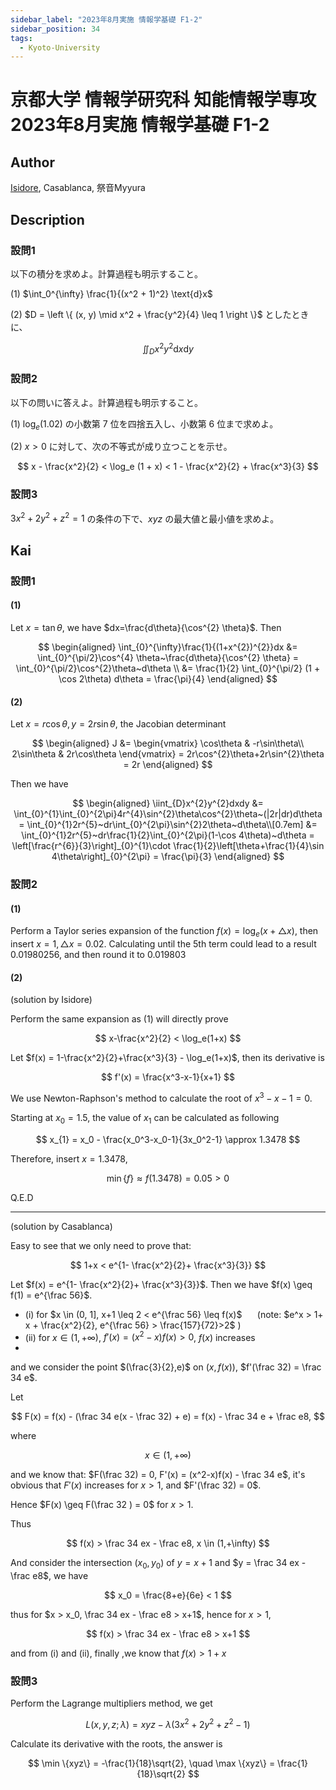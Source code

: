 ```yaml
---
sidebar_label: "2023年8月実施 情報学基礎 F1-2"
sidebar_position: 34
tags:
  - Kyoto-University
---
```

# 京都大学 情報学研究科 知能情報学専攻 2023年8月実施 情報学基礎 F1-2

## **Author**
[Isidore](https://github.com/heacsing), Casablanca, 祭音Myyura

## **Description**
### 設問1
以下の積分を求めよ。計算過程も明示すること。

(1) $\int_0^{\infty} \frac{1}{(x^2 + 1)^2} \text{d}x$

(2) $D = \left \{ (x, y) \mid x^2 + \frac{y^2}{4} \leq 1 \right \}$ としたときに、

$$
\iint_D x^2 y^2 \text{d}x \text{d}y
$$

### 設問2
以下の問いに答えよ。計算過程も明示すること。

(1) $\log_e (1.02)$ の小数第 $7$ 位を四捨五入し、小数第 $6$ 位まで求めよ。

(2) $x > 0$ に対して、次の不等式が成り立つことを示せ。

$$
x - \frac{x^2}{2} < \log_e (1 + x) < 1 - \frac{x^2}{2} + \frac{x^3}{3}
$$

### 設問3
$3x^2 + 2y^2 + z^2 = 1$ の条件の下で、$xyz$ の最大値と最小値を求めよ。

## **Kai**
### 設問1
#### (1)
Let $x = \tan \theta$, we have $dx=\frac{d\theta}{\cos^{2} \theta}$. Then

$$
\begin{aligned}
\int_{0}^{\infty}\frac{1}{(1+x^{2})^{2}}dx
&= \int_{0}^{\pi/2}\cos^{4} \theta~\frac{d\theta}{\cos^{2} \theta}
= \int_{0}^{\pi/2}\cos^{2}\theta~d\theta \\
&= \frac{1}{2} \int_{0}^{\pi/2} (1 + \cos 2\theta) d\theta = \frac{\pi}{4}
\end{aligned}
$$

#### (2)
Let $x = r \cos \theta, y = 2r \sin \theta$, the Jacobian determinant

$$
\begin{aligned}
J &=
\begin{vmatrix}
\cos\theta & -r\sin\theta\\
2\sin\theta & 2r\cos\theta
\end{vmatrix}
= 2r\cos^{2}\theta+2r\sin^{2}\theta = 2r
\end{aligned}
$$

Then we have

$$
\begin{aligned}
\iint_{D}x^{2}y^{2}dxdy
&= \int_{0}^{1}\int_{0}^{2\pi}4r^{4}\sin^{2}\theta\cos^{2}\theta~(|2r|dr)d\theta
= \int_{0}^{1}2r^{5}~dr\int_{0}^{2\pi}\sin^{2}2\theta~d\theta\\[0.7em]
&= \int_{0}^{1}2r^{5}~dr\frac{1}{2}\int_{0}^{2\pi}(1-\cos 4\theta)~d\theta
= \left[\frac{r^{6}}{3}\right]_{0}^{1}\cdot \frac{1}{2}\left[\theta+\frac{1}{4}\sin 4\theta\right]_{0}^{2\pi}
= \frac{\pi}{3}
\end{aligned}
$$

### 設問2
#### (1)
Perform a Taylor series expansion of the function $f(x) = \log_e(x+ \triangle x)$, then insert $x=1, \triangle x = 0.02$. Calculating until the 5th term could lead to a result $0.01980256$, and then round it to $0.019803$

#### (2)
(solution by Isidore)

Perform the same expansion as (1) will directly prove

$$
x-\frac{x^2}{2} < \log_e(1+x)
$$

Let $f(x) = 1-\frac{x^2}{2}+\frac{x^3}{3} - \log_e(1+x)$, then its derivative is

$$
f'(x) = \frac{x^3-x-1}{x+1}
$$

We use Newton-Raphson's method to calculate the root of $x^3-x-1 = 0$.

Starting at $x_0 = 1.5$, the value of $x_1$ can be calculated as following

$$
x_{1} = x_0 - \frac{x_0^3-x_0-1}{3x_0^2-1} \approx 1.3478
$$

Therefore, insert $x=1.3478$,

$$
\min \{f\} \approx f(1.3478) = 0.05 > 0
$$

Q.E.D

---------------------------------
(solution by Casablanca)

Easy to see that we only need to prove that:

$$
1+x < e^{1- \frac{x^2}{2}+ \frac{x^3}{3}}
$$

Let $f(x) = e^{1- \frac{x^2}{2}+ \frac{x^3}{3}}$. Then we have $f(x) \geq f(1) = e^{\frac 56}$.

- (i) for $x \in (0, 1], x+1 \leq 2 < e^{\frac 56} \leq f(x)$  $\quad$ (note: $e^x > 1+ x + \frac{x^2}{2}, e^{\frac 56} > \frac{157}{72}>2$ )
- (ii) for $x \in (1, + \infty)$, $f'(x) = (x^2 - x)f(x) > 0$, $f(x)$ increases
- 
and we consider the point $(\frac{3}{2},e)$ on $(x,f(x))$, $f'(\frac 32) = \frac 34 e$.

Let

$$
F(x) = f(x) - (\frac 34 e(x - \frac 32) + e) = f(x) - \frac 34 e + \frac e8,
$$

where

$$
x \in (1, +\infty)
$$

and we know that: $F(\frac 32) = 0, F'(x) = (x^2-x)f(x) - \frac 34 e$, it's obvious that $F'(x)$ increases for $x > 1$, and $F'(\frac 32) = 0$.

Hence $F(x) \geq F(\frac 32 ) = 0$ for $x > 1$.

Thus

$$
f(x) > \frac 34 ex - \frac e8, x \in (1,+\infty)
$$ 

And consider the intersection $(x_0,y_0)$ of $y = x+1$ and $y = \frac 34 ex - \frac e8$, we have

$$
x_0 = \frac{8+e}{6e} < 1
$$

thus for $x > x_0, \frac 34 ex - \frac e8 > x+1$,
hence for $x > 1$,

$$
f(x) > \frac 34 ex - \frac e8 > x+1
$$

and from (i) and (ii), finally ,we know that $f(x) > 1+x$


### 設問3
Perform the Lagrange multipliers method, we get

$$
L(x,y,z;\lambda) = xyz - \lambda(3x^2+2y^2+z^2-1)
$$

Calculate its derivative with the roots, the answer is

$$
\min \{xyz\} = -\frac{1}{18}\sqrt{2}, \quad \max \{xyz\} = \frac{1}{18}\sqrt{2}
$$
